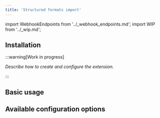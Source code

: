 ```yaml
---
title: 'Structured formats import'
---
```


import WebhookEndpoints from '../\_webhook_endpoints.md';
import WIP from '../\_wip.md';

## Installation

:::warning[Work in progress]

_Describe how to create and configure the extension._

:::

<WebhookEndpoints
  eu1="https://elis.task-manager.rossum-ext.app/api/v1/tasks/structured-formats-import"
  eu2="https://shared-eu2.task-manager.rossum-ext.app/api/v1/tasks/structured-formats-import"
  us="https://us.task-manager.rossum-ext.app/api/v1/tasks/structured-formats-import"
  jp="https://shared-jp.task-manager.rossum-ext.app/api/v1/tasks/structured-formats-import"
/>

## Basic usage

<WIP />

## Available configuration options

<WIP />
